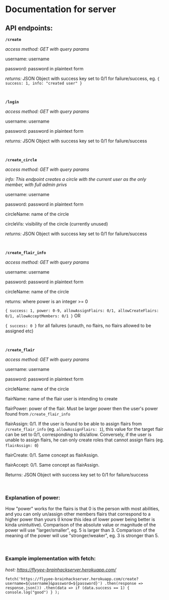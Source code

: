 # Documentation for server

## API endpoints:

**`/create`**

*access method: GET with query params*

username: username

password: password in plaintext form

*returns:* JSON Object with success key set to 0/1 for failure/success, eg.
`{ success: 1, info: "created user" }`

<br>

**`/login`**

*access method: GET with query params*

username: username

password: password in plaintext form

*returns:* JSON Object with success key set to 0/1 for failure/success

<br>

**`/create_circle`**

*access method: GET with query params*

*info: This endpoint creates a circle with the current user as the only member, with full admin privs*

username: username

password: password in plaintext form

circleName: name of the circle

circleVis: visibility of the circle (currently unused)

*returns:* JSON Object with success key set to 0/1 for failure/success

<br>

**`/create_flair_info`**

*access method: GET with query params*

username: username

password: password in plaintext form

circleName: name of the circle

returns: where power is an integer >= 0

`{
	success: 1,
	power: 0-9,
	allowAssignFlairs: 0/1,
	allowCreateFlairs: 0/1,
	allowAcceptMembers: 0/1
}` OR 

`{ success: 0 }` for all failures (unauth, no flairs, no flairs allowed to be assigned etc)

<br>

**`/create_flair`**

*access method: GET with query params*

username: username

password: password in plaintext form

circleName: name of the circle

flairName: name of the flair user is intending to create

flairPower: power of the flair. Must be larger power then the user's power found from `/create_flair_info`

flairAssign: 0/1. If the user is found to be able to assign flairs from `/create_flair_info` (eg. `allowAssignFlairs: 1`), this value for the target flair can be set to 0/1, corresponding to dis/allow. Conversely, if the user is unable to assign flairs, he can only create roles that cannot assign flairs (eg. `flairAssign: 0`)

flairCreate: 0/1. Same concept as flairAssign.

flairAccept: 0/1. Same concept as flairAssign.

Returns: JSON Object with success key set to 0/1 for failure/success

<br>

### Explanation of power:

How "power" works for the flairs is that 0 is the person with most abilities, and you can only un/assign other members flairs that correspond to a higher power than yours (I know this idea of lower power being better is kinda unintuitive). Comparison of the absolute value or magnitude of the power will use "larger/smaller", eg. 5 is larger than 3. Comparison of the meaning of the power will use "stronger/weaker", eg. 3 is stronger than 5.

<br>

### Example implementation with fetch:

*host: https://flyyee-brainhackserver.herokuapp.com/*

`fetch('https://flyyee-brainhackserver.herokuapp.com/create?username=${username}&password=${password}')
.then(response => response.json())
.then(data => if (data.success == 1) { console.log("good") } );`

